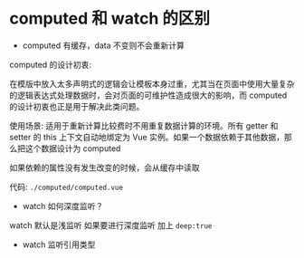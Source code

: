 # computed 和 watch 的区别

- computed 有缓存，data 不变则不会重新计算

computed 的设计初衷:

在模版中放入太多声明式的逻辑会让模板本身过重，尤其当在页面中使用大量复杂的逻辑表达式处理数据时，会对页面的可维护性造成很大的影响，而 computed 的设计初衷也正是用于解决此类问题。

使用场景:
适用于重新计算比较费时不用重复数据计算的环境。所有 getter 和 setter 的 this 上下文自动地绑定为 Vue 实例。如果一个数据依赖于其他数据，那么把这个数据设计为 computed

如果依赖的属性没有发生改变的时候，会从缓存中读取

代码:
`./computed/computed.vue`

- watch 如何深度监听？

watch 默认是浅监听 如果要进行深度监听 加上 `deep:true`

- watch 监听引用类型
